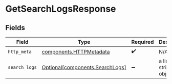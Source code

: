 # GetSearchLogsResponse


## Fields

| Field                                                                    | Type                                                                     | Required                                                                 | Description                                                              |
| ------------------------------------------------------------------------ | ------------------------------------------------------------------------ | ------------------------------------------------------------------------ | ------------------------------------------------------------------------ |
| `http_meta`                                                              | [components.HTTPMetadata](../../models/components/httpmetadata.md)       | :heavy_check_mark:                                                       | N/A                                                                      |
| `search_logs`                                                            | [Optional[components.SearchLogs]](../../models/components/searchlogs.md) | :heavy_minus_sign:                                                       | a list of string objects                                                 |